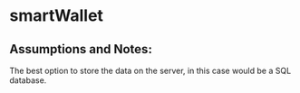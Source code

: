 # smartWallet

## Assumptions and Notes:

The best option to store the data on the server, in this case would be a SQL database.
